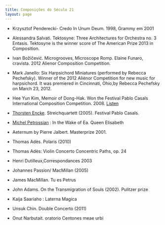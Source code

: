 ```yaml
---
title: Composições do Século 21
layout: page
---
```



- Krzysztof Penderecki- Credo In Unum Deum. 1998, Grammy em 2001

- Alessandra Salvati. Tektosyne: Three Architectures for Orchestra no. 3
  Entasis. Tektosyne is the winner score of The American Prize 2013 in
  Composition.

- Ivan Božičević. Microgrooves, Microscope Romp. Elaine Funaro,
  cravista. 2012 Alienor Composition Competition.

- Mark Janello: Six Harpsichord Miniatures (performed by Rebecca
  Pechefsky). Winner of the 2012 Aliénor Competition for new music for
  harpsichord. It was premiered in Cincinnati, Ohio,by Rebecca Pechefsky
  on March 23, 2012.

- Hee Yun Kim, Memoir of Dong-Hak. Won the Festival Pablo Casals
  International Composition Competition. 2008.
  [Listen](http://heeyunkim.net/listen/)

- [Thorsten Encke](http://www.thorsten-encke.de/en/werke/kammermusik/). Streichquartett (2005). Festival Pablo Casals.

- [Michel Petrossian](http://www.imkeb.be/cgi?usr=ews7pu7efe&lg=en&pag=1698&tab=102&rec=2661&frm=0&idd=4073&fluxx=9254032) : In the Wake of Ea. Queen Elisabeth

- Aeternum by Pierre Jalbert. Masterprize 2001.

- Thomas Adès. Polaris (2010)

- Thomas Adès: Violin Concerto Concentric Paths, op. 24

- Henri Dutilleux,Correspondances 2003

- Johannes Passion/ MacMillan (2005)
  
- James MacMillan. Tu es Petrus

- John Adams. On the Transmigration of Souls (2002). Pulitzer prize

- Kaija Saariaho : Laterna Magica

- Unsuk Chin. Double Concerto (2011)

- Onut Narbutait. oratorio Centones meae urbi